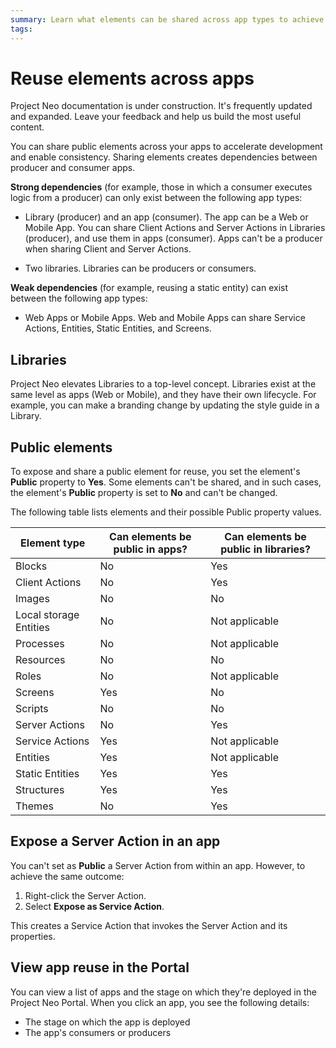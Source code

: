 ```yaml
---
summary: Learn what elements can be shared across app types to achieve a solid app architecture. 
tags:
---
```


# Reuse elements across apps

<div class="info" markdown="1">

Project Neo documentation is under construction. It's frequently updated and expanded. Leave your feedback and help us build the most useful content.

</div>

You can share public elements across your apps to accelerate development and enable consistency. Sharing elements creates dependencies between producer and consumer apps.

**Strong dependencies** (for example, those in which a consumer executes logic from a producer) can only exist between the following app types:
 
* Library (producer) and an app (consumer). The app can be a Web or Mobile App. You can share Client Actions and Server Actions in Libraries (producer), and use them in apps (consumer). Apps can't be a producer when sharing Client and Server Actions.

* Two libraries. Libraries can be producers or consumers.
 
**Weak dependencies** (for example, reusing a static entity) can exist between the following app types:
 
* Web Apps or Mobile Apps. Web and Mobile Apps can share Service Actions, Entities, Static Entities, and Screens.

## Libraries
 
Project Neo elevates Libraries to a top-level concept. Libraries exist at the same level as apps (Web or Mobile), and they have their own lifecycle. For example, you can make a branding change by updating the style guide in a Library.
 
## Public elements
 
To expose and share a public element for reuse, you set the element's **Public** property to **Yes**. Some elements can't be shared, and in such cases, the element's **Public** property is set to **No** and can't be changed.

The following table lists elements and their possible Public property values.
 
| Element type    | Can elements be public in apps? | Can elements be public in libraries? |
| --------------- | ------------------------------- | ------------------------------------ |
| Blocks                    | No                              | Yes                                  |
| Client Actions            | No                              | Yes                                  |
| Images                    | No                              | No                                   |
| Local storage Entities    | No                              | Not applicable                       |
| Processes                 | No                              | Not applicable                       |
| Resources                 | No                              | No                                   |
| Roles                     | No                              | Not applicable                       |
| Screens                   | Yes                             | No                                   |
| Scripts                   | No                              | No                                   |
| Server Actions            | No                              | Yes                                  |
| Service Actions           | Yes                             | Not applicable                       |
| Entities                  | Yes                             | Not applicable                       |
| Static Entities           | Yes                             | Yes                                  |
| Structures                | Yes                             | Yes                                  |
| Themes                    | No                              | Yes                                  |
 
## Expose a Server Action in an app
 
You can't set as **Public** a Server Action from within an app. However, to achieve the same outcome:
 
1. Right-click the Server Action.
2. Select **Expose as Service Action**.

This creates a Service Action that invokes the Server Action and its properties.  
 
## View app reuse in the Portal

You can view a list of apps and the stage on which they're deployed in the Project Neo Portal. When you click an app, you see the following details:

* The stage on which the app is deployed
* The app's consumers or producers
